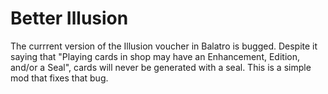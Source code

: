 # Better Illusion

The currrent version of the Illusion voucher in Balatro is bugged. Despite it saying that "Playing cards in shop may have an Enhancement, Edition, and/or a Seal", cards will never be generated with a seal. This is a simple mod that fixes that bug.
